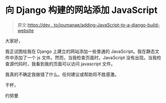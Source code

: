 # 向 Django 构建的网站添加 JavaScript

> 原文:[https://dev . to/joumanae/adding-JavaScript-to-a-django-build-website](https://dev.to/joumanae/adding-javascript-to-a-django-built-website)

大家好，

我正试图给我在 Django 上建立的网站添加一些普通的 JavaScript。我在静态文件中添加了一个 js 文件。然而，当我检查页面时，JavaScript 没有出现。当我检查源代码时，我看到我的页面可以访问 javascript 文件。

我真的不确定我做错了什么。任何建议或帮助将不胜感激。

干杯，

约努曼